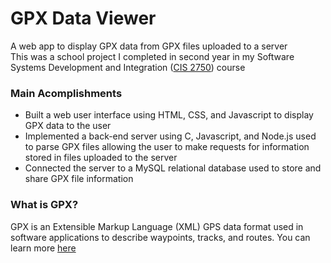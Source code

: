 # GPX Data Viewer

A web app to display GPX data from GPX files uploaded to a server </br>
This was a school project I completed in second year in my Software Systems Development and Integration ([CIS 2750](https://www.uoguelph.ca/registrar/calendars/undergraduate/2018-2019/courses/cis2750.shtml)) course

### Main Acomplishments

* Built a web user interface using HTML, CSS, and Javascript to display GPX data to the user
* Implemented a back-end server using C, Javascript, and Node.js used to parse GPX files allowing the user to make requests for information stored in files uploaded to the server
* Connected the server to a MySQL relational database used to store and share GPX file information

### What is GPX?

GPX is an Extensible Markup Language (XML) GPS data format used in software applications to describe waypoints, tracks, and routes. You can learn more [here](https://www.topografix.com/gpx.asp)
